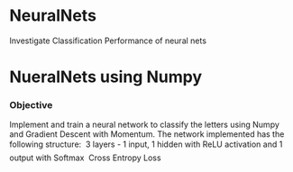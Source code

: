 # NeuralNets
Investigate Classification Performance of neural nets
# NueralNets using Numpy
### Objective
Implement and train a neural network to classify the letters using Numpy and Gradient Descent with Momentum. The network implemented
has the following structure:
   3 layers - 1 input, 1 hidden with ReLU activation and 1 output with Softmax
   Cross Entropy Loss
